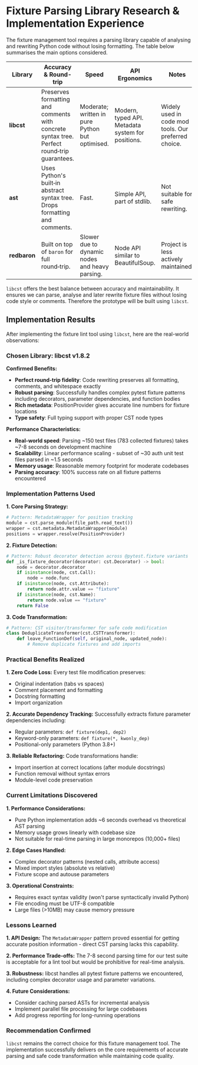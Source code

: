 # Fixture Parsing Library Research & Implementation Experience

The fixture management tool requires a parsing library capable of analysing and rewriting Python code
without losing formatting. The table below summarises the main options considered.

| Library      | Accuracy & Round-trip                                                                       | Speed                                           | API Ergonomics                                    | Notes                                                |
| ------------ | ------------------------------------------------------------------------------------------- | ----------------------------------------------- | ------------------------------------------------- | ---------------------------------------------------- |
| **libcst**   | Preserves formatting and comments with concrete syntax tree. Perfect round‑trip guarantees. | Moderate; written in pure Python but optimised. | Modern, typed API. Metadata system for positions. | Widely used in code mod tools. Our preferred choice. |
| **ast**      | Uses Python's built‑in abstract syntax tree. Drops formatting and comments.                 | Fast.                                           | Simple API, part of stdlib.                       | Not suitable for safe rewriting.                     |
| **redbaron** | Built on top of `baron` for full round‑trip.                                                | Slower due to dynamic nodes and heavy parsing.  | Node API similar to BeautifulSoup.                | Project is less actively maintained.                 |

`libcst` offers the best balance between accuracy and maintainability. It ensures we can parse, analyse and later rewrite fixture files without losing code style or comments. Therefore the prototype will be built using `libcst`.

## Implementation Results

After implementing the fixture lint tool using `libcst`, here are the real-world observations:

### Chosen Library: libcst v1.8.2

**Confirmed Benefits:**

- **Perfect round-trip fidelity**: Code rewriting preserves all formatting, comments, and whitespace exactly
- **Robust parsing**: Successfully handles complex pytest fixture patterns including decorators, parameter dependencies, and function bodies
- **Rich metadata**: PositionProvider gives accurate line numbers for fixture locations
- **Type safety**: Full typing support with proper CST node types

**Performance Characteristics:**

- **Real-world speed**: Parsing ~150 test files (783 collected fixtures) takes ~7-8 seconds on development machine
- **Scalability**: Linear performance scaling - subset of ~30 auth unit test files parsed in ~1.5 seconds
- **Memory usage**: Reasonable memory footprint for moderate codebases
- **Parsing accuracy**: 100% success rate on all fixture patterns encountered

### Implementation Patterns Used

**1. Core Parsing Strategy:**

```python
# Pattern: MetadataWrapper for position tracking
module = cst.parse_module(file_path.read_text())
wrapper = cst.metadata.MetadataWrapper(module)
positions = wrapper.resolve(PositionProvider)
```

**2. Fixture Detection:**

```python
# Pattern: Robust decorator detection across @pytest.fixture variants
def _is_fixture_decorator(decorator: cst.Decorator) -> bool:
    node = decorator.decorator
    if isinstance(node, cst.Call):
        node = node.func
    if isinstance(node, cst.Attribute):
        return node.attr.value == "fixture"
    if isinstance(node, cst.Name):
        return node.value == "fixture"
    return False
```

**3. Code Transformation:**

```python
# Pattern: CST visitor/transformer for safe code modification
class DeduplicateTransformer(cst.CSTTransformer):
    def leave_FunctionDef(self, original_node, updated_node):
        # Remove duplicate fixtures and add imports
```

### Practical Benefits Realized

**1. Zero Code Loss:** Every test file modification preserves:

- Original indentation (tabs vs spaces)
- Comment placement and formatting
- Docstring formatting
- Import organization

**2. Accurate Dependency Tracking:** Successfully extracts fixture parameter dependencies including:

- Regular parameters: `def fixture(dep1, dep2)`
- Keyword-only parameters: `def fixture(*, kwonly_dep)`
- Positional-only parameters (Python 3.8+)

**3. Reliable Refactoring:** Code transformations handle:

- Import insertion at correct locations (after module docstrings)
- Function removal without syntax errors
- Module-level code preservation

### Current Limitations Discovered

**1. Performance Considerations:**

- Pure Python implementation adds ~6 seconds overhead vs theoretical AST parsing
- Memory usage grows linearly with codebase size
- Not suitable for real-time parsing in large monorepos (10,000+ files)

**2. Edge Cases Handled:**

- Complex decorator patterns (nested calls, attribute access)
- Mixed import styles (absolute vs relative)
- Fixture scope and autouse parameters

**3. Operational Constraints:**

- Requires exact syntax validity (won't parse syntactically invalid Python)
- File encoding must be UTF-8 compatible
- Large files (>10MB) may cause memory pressure

### Lessons Learned

**1. API Design:** The `MetadataWrapper` pattern proved essential for getting accurate position information - direct CST parsing lacks this capability.

**2. Performance Trade-offs:** The 7-8 second parsing time for our test suite is acceptable for a lint tool but would be prohibitive for real-time analysis.

**3. Robustness:** libcst handles all pytest fixture patterns we encountered, including complex decorator usage and parameter variations.

**4. Future Considerations:**

- Consider caching parsed ASTs for incremental analysis
- Implement parallel file processing for large codebases
- Add progress reporting for long-running operations

### Recommendation Confirmed

`libcst` remains the correct choice for this fixture management tool. The implementation successfully delivers on the core requirements of accurate parsing and safe code transformation while maintaining code quality.
